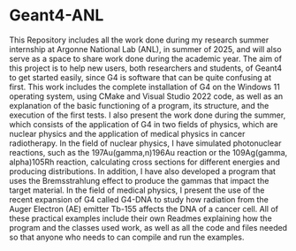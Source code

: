 # Geant4-ANL
This Repository includes all the work done during my research summer internship at Argonne National Lab (ANL), in summer of 2025, and will also serve as a space to share work done during the academic year. The aim of this project is to help new users, both researchers and students, of Geant4 to get started easily, since G4 is software that can be quite confusing at first. This work includes the complete installation of G4 on the Windows 11 operating system, using CMake and Visual Studio 2022 code, as well as an explanation of the basic functioning of a program, its structure, and the execution of the first tests. I also present the work done during the summer, which consists of the application of G4 in two fields of physics, which are nuclear physics and the application of medical physics in cancer radiotherapy. In the field of nuclear physics, I have simulated photonuclear reactions, such as the 197Au(gamma,n)196Au reaction or the 109Ag(gamma, alpha)105Rh reaction, calculating cross sections for different energies and producing distributions. In addition, I have also developed a program that uses the Bremsstrahlung effect to produce the gammas that impact the target material. In the field of medical physics, I present the use of the recent expansion of G4 called G4-DNA to study how radiation from the Auger Electron (AE) emitter Tb-155 affects the DNA of a cancer cell. All of these practical examples include their own Readmes explaining how the program and the classes used work, as well as all the code and files needed so that anyone who needs to can compile and run the examples.
